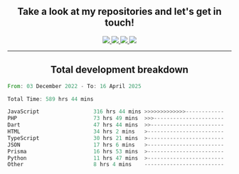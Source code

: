 <h2 align="center">
  Take a look at my repositories and let's get in touch!
</h2>
<p align="center">
  <a href="https://www.instagram.com/rayhanarkan?igsh=MXM3dHhmMTZ3ZWVsaA==">
    <img src="https://img.icons8.com/material-outlined/30/689d6a/instagram.png"/>
  </a>
  <a href="https://www.linkedin.com/in/rayhanarkan/">
    <img src="https://img.icons8.com/material-outlined/30/689d6a/linkedin.png"/>
  </a>
  <a href="">
    <img src="https://img.icons8.com/material-outlined/30/689d6a/geography.png"/>
  </a>
  <a href="mailto:rayhanarkan30@gmail.com">
    <img src="https://img.icons8.com/material-outlined/30/689d6a/email.png"/>
  </a>
</p>

---

<h2 align="center">Total development breakdown</h2>

<p align="center">
<!--START_SECTION:waka-->

```rust
From: 03 December 2022 - To: 16 April 2025

Total Time: 589 hrs 44 mins

JavaScript                 316 hrs 44 mins >>>>>>>>>>>>>------------   53.71 %
PHP                        73 hrs 49 mins  >>>----------------------   12.52 %
Dart                       47 hrs 44 mins  >>-----------------------   08.10 %
HTML                       34 hrs 2 mins   >------------------------   05.77 %
TypeScript                 30 hrs 21 mins  >------------------------   05.15 %
JSON                       17 hrs 6 mins   >------------------------   02.90 %
Prisma                     16 hrs 53 mins  >------------------------   02.86 %
Python                     11 hrs 47 mins  >------------------------   02.00 %
Other                      8 hrs 4 mins    -------------------------   01.37 %
```

<!--END_SECTION:waka-->
</p>
